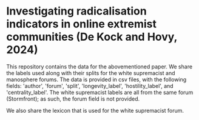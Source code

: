 # Investigating radicalisation indicators in online extremist communities (De Kock and Hovy, 2024)

This repository contains the data for the abovementioned paper. We share the labels used along with their splits for the white supremacist and manosphere forums. The data is provided in csv files, with the following fields: 'author', 'forum', 'split', 'longevity_label', 'hostility_label', and 'centrality_label'. The white supremacist labels are all from the same forum (Stormfront); as such, the forum field is not provided.

We also share the lexicon that is used for the white supremacist forum.
